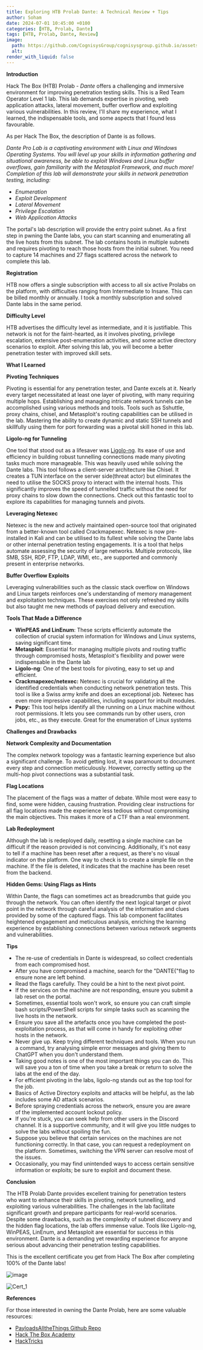 ```yaml
---
title: Exploring HTB Prolab Dante: A Technical Review + Tips
author: Soham
date: 2024-07-01 10:45:00 +0100
categories: [HTB, Prolab, Dante]
tags: [HTB, Prolab, Dante, Review]
image:
  path: https://github.com/CognisysGroup/cognisysgroup.github.io/assets/25560539/6ec93821-f6bf-4534-9489-858cd7428591
  alt: 
render_with_liquid: false
---
```


**Introduction**

Hack The Box (HTB) Prolab - _Dante_ offers a challenging and immersive environment for improving penetration testing skills. This is a Red Team Operator Level 1 lab. This lab demands expertise in pivoting, web application attacks, lateral movement, buffer overflow and exploiting various vulnerabilities. In this review, I'll share my experience, what I learned, the indispensable tools, and some aspects that I found less favourable.

As per Hack The Box, the description of Dante is as follows.

_Dante Pro Lab is a captivating environment with Linux and Windows Operating Systems. You will level up your skills in information gathering and situational awareness, be able to exploit Windows and Linux buffer overflows, gain familiarity with the Metasploit Framework, and much more! Completion of this lab will demonstrate your skills in network penetration testing, including:_

- _Enumeration_
- _Exploit Development_
- _Lateral Movement_
- _Privilege Escalation_
- _Web Application Attacks_

The portal's lab description will provide the entry point subnet. As a first step in pwning the Dante labs, you can start scanning and enumerating all the live hosts from this subnet. The lab contains hosts in multiple subnets and requires pivoting to reach those hosts from the initial subnet. You need to capture 14 machines and 27 flags scattered across the network to complete this lab.

**Registration**

HTB now offers a single subscription with access to all six active Prolabs on the platform, with difficulties ranging from Intermediate to Insane. This can be billed monthly or annually. I took a monthly subscription and solved Dante labs in the same period.

**Difficulty Level**

HTB advertises the difficulty level as intermediate, and it is justifiable. This network is not for the faint-hearted, as it involves pivoting, privilege escalation, extensive post-enumeration activities, and some active directory scenarios to exploit. After solving this lab, you will become a better penetration tester with improved skill sets. 

**What I Learned**

**Pivoting Techniques**

Pivoting is essential for any penetration tester, and Dante excels at it. Nearly every target necessitated at least one layer of pivoting, with many requiring multiple hops. Establishing and managing intricate network tunnels can be accomplished using various methods and tools. Tools such as Sshuttle, proxy chains, chisel, and Metasploit's routing capabilities can be utilised in the lab. Mastering the ability to create dynamic and static SSH tunnels and skillfully using them for port forwarding was a pivotal skill honed in this lab.

**Ligolo-ng for Tunneling**

One tool that stood out as a lifesaver was [Ligolo-ng](https://github.com/nicocha30/ligolo-ng). Its ease of use and efficiency in building robust tunnelling connections made many pivoting tasks much more manageable. This was heavily used while solving the Dante labs. This tool follows a client-server architecture like Chisel. It creates a TUN interface on the server side(threat actor) but eliminates the need to utilise the SOCKS proxy to interact with the internal hosts. This significantly improves the speed of tunnelled traffic without the need for proxy chains to slow down the connections. Check out this fantastic tool to explore its capabilities for managing tunnels and pivots.

**Leveraging Netexec**

Netexec is the new and actively maintained open-source tool that originated from a better-known tool called Crackmapexec. Netexec is now pre-installed in Kali and can be utilised to its fullest while solving the Dante labs or other internal penetration testing engagements. It is a tool that helps automate assessing the security of large networks. Multiple protocols, like SMB, SSH, RDP, FTP, LDAP, WMI, etc., are supported and commonly present in enterprise networks.

**Buffer Overflow Exploits**

Leveraging vulnerabilities such as the classic stack overflow on Windows and Linux targets reinforces one's understanding of memory management and exploitation techniques. These exercises not only refreshed my skills but also taught me new methods of payload delivery and execution.​

**Tools That Made a Difference**

- **WinPEAS and LinEnum**: These scripts efficiently automate the collection of crucial system information for Windows and Linux systems, saving significant time.​
- **Metasploit**: Essential for managing multiple pivots and routing traffic through compromised hosts, Metasploit's flexibility and power were indispensable in the Dante lab​
- **Ligolo-ng**: One of the best tools for pivoting, easy to set up and efficient.
- **Crackmapexec/netexec:** Netexec is crucial for validating all the identified credentials when conducting network penetration tests. This tool is like a Swiss army knife and does an exceptional job. Netexec has even more impressive capabilities, including support for inbuilt modules.
- **Pspy:** This tool helps identify all the running on a Linux machine without root permissions. It lets you see commands run by other users, cron jobs, etc., as they execute. Great for the enumeration of Linux systems

**Challenges and Drawbacks**

**Network Complexity and Documentation**

The complex network topology was a fantastic learning experience but also a significant challenge. To avoid getting lost, it was paramount to document every step and connection meticulously. However, correctly setting up the multi-hop pivot connections was a substantial task.​

**Flag Locations**

The placement of the flags was a matter of debate. While most were easy to find, some were hidden, causing frustration. Providing clear instructions for all flag locations made the experience less tedious without compromising the main objectives. This makes it more of a CTF than a real environment.

**Lab Redeployment**

Although the lab is redeployed daily, resetting a single machine can be difficult if the reason provided is not convincing. Additionally, it's not easy to tell if a machine has been reset after a request, as there's no visual indicator on the platform. One way to check is to create a simple file on the machine. If the file is deleted, it indicates that the machine has been reset from the backend.

**Hidden Gems: Using Flags as Hints**

Within Dante, the flags can sometimes act as breadcrumbs that guide you through the network. You can often identify the next logical target or pivot point in the network through careful analysis of the information and clues provided by some of the captured flags. This lab component facilitates heightened engagement and meticulous analysis, enriching the learning experience by establishing connections between various network segments and vulnerabilities.

**Tips**

- The re-use of credentials in Dante is widespread, so collect credentials from each compromised host.
- After you have compromised a machine, search for the "DANTE{"flag to ensure none are left behind.
- Read the flags carefully. They could be a hint to the next pivot point.
- If the services on the machine are not responding, ensure you submit a lab reset on the portal.
- Sometimes, essential tools won't work, so ensure you can craft simple bash scripts/PowerShell scripts for simple tasks such as scanning the live hosts in the network.
- Ensure you save all the artefacts once you have completed the post-exploitation process, as that will come in handy for exploiting other hosts in the network.
- Never give up. Keep trying different techniques and tools. When you run a command, try analysing simple error messages and giving them to ChatGPT when you don't understand them.
- Taking good notes is one of the most important things you can do. This will save you a ton of time when you take a break or return to solve the labs at the end of the day.
- For efficient pivoting in the labs, ligolo-ng stands out as the top tool for the job.
- Basics of Active Directory exploits and attacks will be helpful, as the lab includes some AD attack scenarios.
- Before spraying credentials across the network, ensure you are aware of the implemented account lockout policy.
- If you're stuck, you can seek help from other users in the Discord channel. It is a supportive community, and it will give you little nudges to solve the labs without spoiling the fun.
- Suppose you believe that certain services on the machines are not functioning correctly. In that case, you can request a redeployment on the platform. Sometimes, switching the VPN server can resolve most of the issues.
- Occasionally, you may find unintended ways to access certain sensitive information or exploits; be sure to exploit and document these.

**Conclusion**

The HTB Prolab Dante provides excellent training for penetration testers who want to enhance their skills in pivoting, network tunnelling, and exploiting various vulnerabilities. The challenges in the lab facilitate significant growth and prepare participants for real-world scenarios. Despite some drawbacks, such as the complexity of subnet discovery and the hidden flag locations, the lab offers immense value. Tools like Ligolo-ng, WinPEAS, LinEnum, and Metasploit are essential for success in this environment. Dante is a demanding yet rewarding experience for anyone serious about advancing their penetration testing capabilities.

This is the excellent certificate you get from Hack The Box after completing 100% of the Dante labs!

![image](https://github.com/CognisysGroup/cognisysgroup.github.io/assets/25560539/0b788675-b767-4b17-aed2-c756b4775178)

![Cert_1](https://github.com/CognisysGroup/cognisysgroup.github.io/assets/25560539/6ec93821-f6bf-4534-9489-858cd7428591)


**References**

For those interested in owning the Dante Prolab, here are some valuable resources:

- [PayloadsAlltheThings Github Repo](https://github.com/swisskyrepo/PayloadsAllTheThings/)
- [Hack The Box Academy](https://academy.hackthebox.com/)
- [HackTricks](https://book.hacktricks.xyz/)
